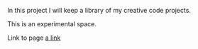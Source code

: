 In this project I will keep a library of my creative code projects. 

This is an experimental space. 


Link to page  [a link]([https://github.com/Bealln/Creative-Coding/tree/master/src/index.js])
